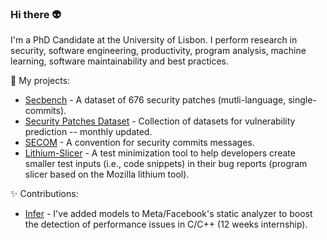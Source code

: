 ### Hi there 👽

I'm a PhD Candidate at the University of Lisbon. I perform research in security, software engineering, productivity, program analysis, machine learning, software maintainability and best practices.  

🍵 My projects:
- [Secbench](https://tqrg.github.io/secbench/) - A dataset of 676 security patches (mutli-language, single-commits). 
- [Security Patches Dataset](https://github.com/TQRG/security-patches-dataset) - Collection of datasets for vulnerability prediction -- monthly updated. 
- [SECOM](https://github.com/TQRG/secom) - A convention for security commits messages.
- [Lithium-Slicer](https://github.com/sofiaoreis/lithium-slicer) - A test minimization tool to help developers create smaller test inputs (i.e., code snippets) in their bug reports (program slicer based on the Mozilla lithium tool).

✨ Contributions:
- [Infer](https://github.com/facebook/infer/commits?author=sofiaoreis) - I've added models to Meta/Facebook's static analyzer to boost the detection of performance issues in C/C++ (12 weeks internship).

